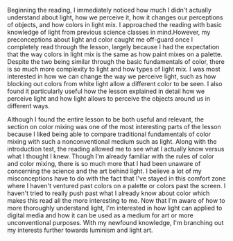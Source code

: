 Beginning the reading, I immediately noticed how much I didn't actually understand about light, how we perceive it, how it changes our perceptions of objects, and how colors in light mix. I approached the reading with basic knowledge of light from previous science classes in mind.However, my preconceptions about light and color caught me off-guard once I completely read through the lesson, largely because I had the expectation that the way colors in light mix is the same as how paint mixes on a palette. Despite the two being similar through the basic fundamentals of color, there is so much more complexity to light and how types of light mix. I was most interested in how we can change the way we perceive light, such as how blocking out colors from white light allow a different color to be seen. I also found it particularly useful how the lesson explained in detail how we perceive light and how light allows to perceive the objects around us in different ways.

Although I found the entire lesson to be both useful and relevant, the section on color mixing was one of the most interesting parts
of the lesson because I liked being able to compare traditional fundamentals of color mixing with such a nonconventional medium such as
light. Along with the introduction test, the reading allowed me to see what I actually know versus what I thought I knew. Though I'm
already familiar with the rules of color and color mixing, there is so much more that I had been unaware of concerning the science and 
the art behind light. I believe a lot of my misconceptions have to do with the fact that I've stayed in this comfort zone where I haven't
ventured past colors on a palette or colors past the screen. I haven't tried to really push past what I already know about color which
makes this read all the more interesting to me. Now that I'm aware of how to more thoroughly understand light, I'm interested in how light
can applied to digital media and how it can be used as a medium for art or more unconventional purposes. With my newfound knowledge,
I'm branching out my interests further towards luminism and light art.
